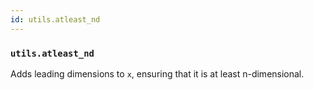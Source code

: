 ```yaml
---
id: utils.atleast_nd
---
```


    
### `utils.atleast_nd`
Adds leading dimensions to `x`, ensuring that it is at least n-dimensional.

